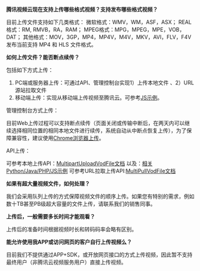 **腾讯视频云现在支持上传哪些格式视频？支持发布哪些格式视频？**

目前上传文件支持如下几类格式：
微软格式：WMV，WM，ASF，ASX；
REAL格式：RM, RMVB，RA，RAM；
MPEG格式：MPG，MPEG，MPE，VOB，DAT；
其他格式：MOV，3GP，MP4，MP4V，M4V，MKV，AVI，FLV，F4V
发布当前支持 MP4 和 HLS 文件格式。



 **如何上传文件？能否断点续传？**

包括如下方式上传：
1. PC端或服务器上传：可通过API、管理控制台实现1）上传本地文件 、2）URL源站拉取文件
2. 移动端上传：实现从移动端上传视频至腾讯云。可参考[JS示例](http://video.qcloud.com/sdk/upload.html)。

管理控制台方式上传：

目前Web上传过程可以支持断点续传（页面关闭或传输中断后，在两天内可以继续选择相同位置的相同本地文件进行续传，系统自动从中断点恢复上传），为了保障兼容性，建议使用[Chrome浏览器上传](http://xiazai.sogou.com/detail/34/8/6262355089742005676.html?e=1970)。

API上传：

可参考本地上传API：[MultipartUploadVodFile文档](http://www.qcloud.com/doc/api/257/%E8%A7%86%E9%A2%91%E4%B8%8A%E4%BC%A0)
以及：[相关Python/Java/PHP/JS示例](http://www.qcloud.com/doc/api/257/%E8%A7%86%E9%A2%91%E4%B8%8A%E4%BC%A0#5.其他代码示例)
可参考URL拉取上传API:[MultiPullVodFile文档](http://www.qcloud.com/doc/api/257/URL%E6%8B%89%E5%8F%96%E8%A7%86%E9%A2%91%E4%B8%8A%E4%BC%A0)

**如果有超大量视频文件，如何处理？**

我们会采用队列上传的方式保障视频文件的顺序上传。如果您有特别的需求，例如数十TB甚至PB级超大容量的文件上传，请联系我们的销售同事。

 **上传后，一般需要多长时间才能观看？**

上传后的准备时间根据视频时长和转码码率会略有区别。

**能允许使用我APP或访问网页的客户自行上传视频么？**

目前我们不提供通过APP+SDK，或开放网页接口的方式上传视频，因此暂不支持最终用户（非腾讯云视频服务用户）直接上传视频。